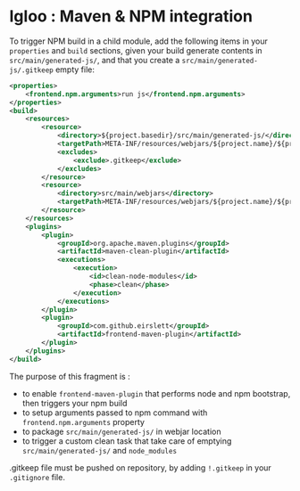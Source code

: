 # Igloo : Maven & NPM integration

To trigger NPM build in a child module, add the following items in your `properties` and  `build` sections,
given your build generate contents in `src/main/generated-js/`, and that you create a
`src/main/generated-js/.gitkeep` empty file:

```xml
<properties>
	<frontend.npm.arguments>run js</frontend.npm.arguments>
</properties>
<build>
	<resources>
		<resource>
			<directory>${project.basedir}/src/main/generated-js/</directory>
			<targetPath>META-INF/resources/webjars/${project.name}/${project.version}</targetPath>
			<excludes>
				<exclude>.gitkeep</exclude>
			</excludes>
		</resource>
		<resource>
			<directory>src/main/webjars</directory>
			<targetPath>META-INF/resources/webjars/${project.name}/${project.version}</targetPath>
		</resource>
	</resources>
	<plugins>
		<plugin>
			<groupId>org.apache.maven.plugins</groupId>
			<artifactId>maven-clean-plugin</artifactId>
			<executions>
				<execution>
					<id>clean-node-modules</id>
					<phase>clean</phase>
				</execution>
			</executions>
		</plugin>
		<plugin>
			<groupId>com.github.eirslett</groupId>
			<artifactId>frontend-maven-plugin</artifactId>
		</plugin>
	</plugins>
</build>
```


The purpose of this fragment is :

* to enable `frontend-maven-plugin` that performs node and npm bootstrap, then triggers your npm build
* to setup arguments passed to npm command with `frontend.npm.arguments` property
* to package `src/main/generated-js/` in webjar location
* to trigger a custom clean task that take care of emptying `src/main/generated-js/` and `node_modules`

.gitkeep file must be pushed on repository, by adding `!.gitkeep` in your `.gitignore` file.